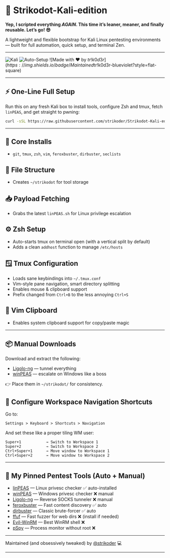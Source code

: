 # 📁 Strikodot-Kali-edition

**Yep, I scripted everything *AGAIN*. This time it’s leaner, meaner, and finally reusable. Let’s go! 😎**

A lightweight and flexible bootstrap for Kali Linux pentesting environments — built for full automation, quick setup, and terminal Zen.

---

![Kali](https://img.shields.io/badge/Kali-Linux-blue?logo=linux\&logoColor=white)
![Auto-Setup](https://img.shields.io/badge/Automated-Setup-success?style=flat-square\&color=brightgreen)
![Made with ❤️ by $tr!k0d3r](https://img.shields.io/badge/Maintained%20by-$tr!k0d3r-blueviolet?style=flat-square)

---

## ⚡ One-Line Full Setup

Run this on any fresh Kali box to install tools, configure Zsh and tmux, fetch `linPEAS`, and get straight to pwning:

```bash
curl -sSL https://raw.githubusercontent.com/strikoder/Strikodot-Kali-edition/main/setup.sh | bash
```

---

## 🔧 Core Installs

* `git`, `tmux`, `zsh`, `vim`, `feroxbuster`, `dirbuster`, `seclists`

## 📁 File Structure

* Creates `~/strikodot` for tool storage

## 📥 Payload Fetching

* Grabs the latest `linPEAS.sh` for Linux privilege escalation

## ⚙️ Zsh Setup

* Auto-starts tmux on terminal open (with a vertical split by default)
* Adds a clean `addhost` function to manage `/etc/hosts`

## 🪟 Tmux Configuration

* Loads sane keybindings into `~/.tmux.conf`
* Vim-style pane navigation, smart directory splitting
* Enables mouse & clipboard support
* Prefix changed from `Ctrl+B` to the less annoying `Ctrl+S`

## 📝 Vim Clipboard

* Enables system clipboard support for copy/paste magic

---

## 📦 Manual Downloads

Download and extract the following:

* [Ligolo-ng](https://github.com/nicocha30/ligolo-ng/releases) — tunnel everything
* [winPEAS](https://github.com/peass-ng/PEASS-ng/releases) — escalate on Windows like a boss

👉 Place them in `~/strikodot/` for consistency.

## 🧠 Configure Workspace Navigation Shortcuts

Go to:

```
Settings > Keyboard > Shortcuts > Navigation
```

And set these like a proper tiling WM user:

```
Super+1           → Switch to Workspace 1  
Super+2           → Switch to Workspace 2  
Ctrl+Super+1      → Move window to Workspace 1  
Ctrl+Super+2      → Move window to Workspace 2  
```

---

## 🧰 My Pinned Pentest Tools (Auto + Manual)

* [linPEAS](https://github.com/carlospolop/PEASS-ng) — Linux privesc checker ✅ auto-installed
* [winPEAS](https://github.com/carlospolop/PEASS-ng) — Windows privesc checker ❌ manual
* [Ligolo-ng](https://github.com/nicocha30/ligolo-ng) — Reverse SOCKS tunneler ❌ manual
* [feroxbuster](https://github.com/epi052/feroxbuster) — Fast content discovery ✅ auto
* [dirbuster](https://tools.kali.org/web-applications/dirbuster) — Classic brute-forcer ✅ auto
* [ffuf](https://github.com/ffuf/ffuf) — Fast fuzzer for web dirs ❌ (install if needed)
* [Evil-WinRM](https://github.com/Hackplayers/evil-winrm) — Best WinRM shell ❌
* [pSpy](https://github.com/DominicBreuker/pspy) — Process monitor without root ❌

---

Maintained (and obsessively tweaked) by [@strikoder](https://github.com/strikoder) 💻

---
